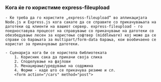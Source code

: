 ### Кога ќе го користиме express-fileupload

    - Ќе треба да го користите „express-fileupload“ во апликацијата Node.js и Express.js кога сакате да се справите со прикачувањата на датотеки од клиенти на вашиот сервер. express-fileupload - го поедноставува процесот на справување со прикачување на датотеки со обезбедување лесен за користење софтвер (middleware) кој може да се справи со барањата за multipart/form-data барања, кои вообичаено се користат за прикачување датотеки.

    - Сценарија кога би се користела библиотеката
        1. Корисник сака да прикачи своја слика
        2. Споделување на фајлови
        3. Менаџирање/уредување на содржина
        4. Форми - каде што се прикачува резиме и сл.
        <form action="/cars" method="post">
